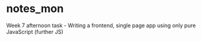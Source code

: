 # notes_mon

Week 7 afternoon task - Writing a frontend, single page app using only pure JavaScript (further JS)
